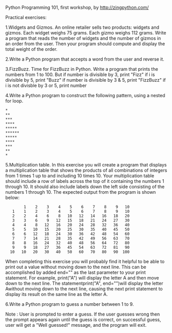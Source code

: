 
Python Programming 101, first workshop, by http://zingpython.com/ 

Practical exercises:

1.Widgets and Gizmos.
An online retailer sells two products: widgets and gizmos. Each widget weighs 75 grams. Each gizmo weighs 112 grams. Write a program that reads the number of widgets and the number of gizmos in an order from the user. Then your program should compute and display the total weight of the order.

2.Write a Python program that accepts a word from the user and reverse it.

3.FizzBuzz. Time for FizzBuzz in Python. Write a program that prints the numbers from 1 to 100. But if number is divisible by 3, print "Fizz" if i is divisible by 5, print "Buzz" if number is divisible by 3 & 5, print "FizzBuzz" if i is not divisble by 3 or 5, print number

4.Write a Python program to construct the following pattern, using a nested for loop.
```
*
**
***
****
*****
******
*****
****
***
**
*
 ``` 

5.Multiplication table.
In this exercise you will create a program that displays a multiplication table that shows the products of all combinations of integers from 1 times 1 up to and including 10 times 10. Your multiplication table should include a row of labels across the top of it containing the numbers 1 through 10. It should also include labels down the left side consisting of the numbers 1 through 10. The expected output from the program is shown below:

```
        1    2    3    4    5    6    7    8    9   10 
   1    1    2    3    4    5    6    7    8    9   10 
   2    2    4    6    8   10   12   14   16   18   20 
   3    3    6    9   12   15   18   21   24   27   30 
   4    4    8   12   16   20   24   28   32   36   40 
   5    5   10   15   20   25   30   35   40   45   50 
   6    6   12   18   24   30   36   42   48   54   60 
   7    7   14   21   28   35   42   49   56   63   70 
   8    8   16   24   32   40   48   56   64   72   80 
   9    9   18   27   36   45   54   63   72   81   90 
  10   10   20   30   40   50   60   70   80   90  100 
```

When completing this exercise you will probably find it helpful to be able to print out a value without moving down to the next line. This can be accomplished by added end="" as the last parameter to your print statement. For example, print("A") will display the letter A and then move down to the next line. The statementprint("A", end="")will display the letter Awithout moving down to the next line, causing the next print statement to display its result on the same line as the letter A.

6.Write a Python program to guess a number between 1 to 9.

Note : User is prompted to enter a guess. If the user guesses wrong then the prompt appears again until the guess is correct, on successful guess, user will get a "Well guessed!" message, and the program will exit.